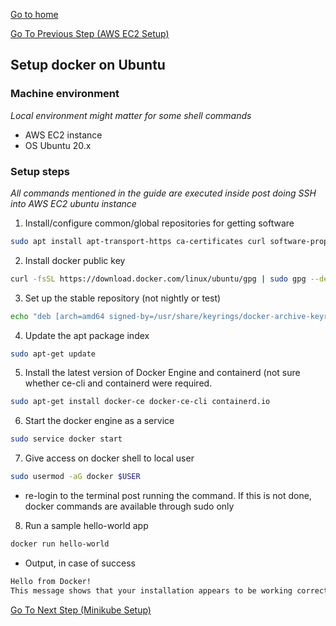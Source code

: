 [Go to home](/learning-cloud-k8s)

[Go To Previous Step (AWS EC2 Setup)](/learning-cloud-k8s/aws-ec2-setup)
## Setup docker on Ubuntu
### Machine environment
*Local environment might matter for some shell commands*
   - AWS EC2 instance
   - OS Ubuntu 20.x

### Setup steps
*All commands mentioned in the guide are executed inside post doing SSH into AWS EC2 ubuntu instance*

1. Install/configure common/global repositories for getting software
```bash
sudo apt install apt-transport-https ca-certificates curl software-properties-common
```
2. Install docker public key
```bash
curl -fsSL https://download.docker.com/linux/ubuntu/gpg | sudo gpg --dearmor -o /usr/share/keyrings/docker-archive-keyring.gpg
```
3. Set up the stable repository (not nightly or test)
```bash
echo "deb [arch=amd64 signed-by=/usr/share/keyrings/docker-archive-keyring.gpg] https://download.docker.com/linux/ubuntu $(lsb_release -cs) stable" | sudo tee /etc/apt/sources.list.d/docker.list > /dev/null
```
4. Update the apt package index
```bash
sudo apt-get update
```
5. Install the latest version of Docker Engine and containerd (not sure whether ce-cli and containerd were required.
```bash
sudo apt-get install docker-ce docker-ce-cli containerd.io
```
6. Start the docker engine as a service
```bash
sudo service docker start
```
7. Give access on docker shell to local user
```bash
sudo usermod -aG docker $USER
```
   - re-login to the terminal post running the command. If this is not done, docker commands are available through sudo only
8. Run a sample hello-world app
```bash
docker run hello-world
```
   - Output, in case of success
```bash
Hello from Docker!
This message shows that your installation appears to be working correctly.
```

[Go To Next Step (Minikube Setup)](/learning-cloud-k8s/minikube-setup)
